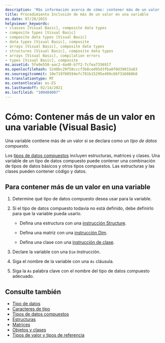 ```yaml
---
description: 'Más información acerca de cómo: contener más de un valor en una variable (Visual Basic)'
title: Procedimiento Inclusión de más de un valor en una variable
ms.date: 07/20/2015
helpviewer_keywords:
- classes [Visual Basic], composite data types
- composite types [Visual Basic]
- composite data types [Visual Basic]
- data types [Visual Basic], composite
- arrays [Visual Basic], composite data types
- structures [Visual Basic], composite data types
- arrays [Visual Basic], compilation errors
- types [Visual Basic], composite
ms.assetid: 5fe0e558-aac2-4a40-b7f2-7cfea7336917
ms.openlocfilehash: 5248bc29f58cccf3b8ced95d3fba8f0d39033a83
ms.sourcegitcommit: 10e719780594efc781b15295e499c66f316068b8
ms.translationtype: MT
ms.contentlocale: es-ES
ms.lasthandoff: 02/14/2021
ms.locfileid: "100484007"
---
```

# <a name="how-to-hold-more-than-one-value-in-a-variable-visual-basic"></a>Cómo: Contener más de un valor en una variable (Visual Basic)

Una variable contiene más de un valor si se declara como un *tipo de datos compuesto*.

Los [tipos de datos compuestos](composite-data-types.md) incluyen estructuras, matrices y clases. Una variable de un tipo de datos compuesto puede contener una combinación de tipos de datos básicos y otros tipos compuestos. Las estructuras y las clases pueden contener código y datos.

## <a name="to-hold-more-than-one-value-in-a-variable"></a>Para contener más de un valor en una variable

1. Determine qué tipo de datos compuesto desea usar para la variable.

2. Si el tipo de datos compuesto todavía no está definido, debe definirlo para que la variable pueda usarlo.

    - Defina una estructura con una [instrucción Structure](../../../language-reference/statements/structure-statement.md).

    - Defina una matriz con una [instrucción Dim](../../../language-reference/statements/dim-statement.md).

    - Defina una clase con una [instrucción de clase](../../../language-reference/statements/class-statement.md).

3. Declare la variable con una `Dim` instrucción.

4. Siga el nombre de la variable con una `As` cláusula.

5. Siga la `As` palabra clave con el nombre del tipo de datos compuesto adecuado.

## <a name="see-also"></a>Consulte también

- [Tipo de datos](../../../language-reference/data-types/index.md)
- [Caracteres de tipo](type-characters.md)
- [Tipos de datos compuestos](composite-data-types.md)
- [Estructuras](structures.md)
- [Matrices](../arrays/index.md)
- [Objetos y clases](../objects-and-classes/index.md)
- [Tipos de valor y tipos de referencia](value-types-and-reference-types.md)
